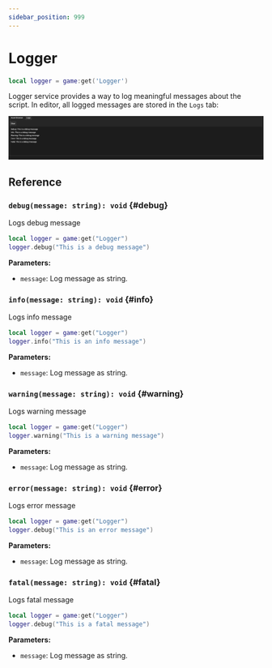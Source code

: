 ```yaml
---
sidebar_position: 999
---
```


# Logger

```lua
local logger = game:get('Logger')
```

Logger service provides a way to log meaningful messages about the script. In editor, all logged messages are stored in the `Logs` tab:

![Logger](./img/logger.png)

## Reference

### `debug(message: string): void` {#debug}

Logs debug message

```lua
local logger = game:get("Logger")
logger.debug("This is a debug message")
```

**Parameters:**

- `message`: Log message as string.

### `info(message: string): void` {#info}

Logs info message

```lua
local logger = game:get("Logger")
logger.info("This is an info message")
```

**Parameters:**

- `message`: Log message as string.

### `warning(message: string): void` {#warning}

Logs warning message

```lua
local logger = game:get("Logger")
logger.warning("This is a warning message")
```

**Parameters:**

- `message`: Log message as string.

### `error(message: string): void` {#error}

Logs error message

```lua
local logger = game:get("Logger")
logger.debug("This is an error message")
```

**Parameters:**

- `message`: Log message as string.

### `fatal(message: string): void` {#fatal}

Logs fatal message

```lua
local logger = game:get("Logger")
logger.debug("This is a fatal message")
```

**Parameters:**

- `message`: Log message as string.
